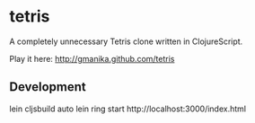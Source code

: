# tetris

A completely unnecessary Tetris clone written in ClojureScript.

Play it here: http://gmanika.github.com/tetris

## Development

lein cljsbuild auto
lein ring start
http://localhost:3000/index.html



